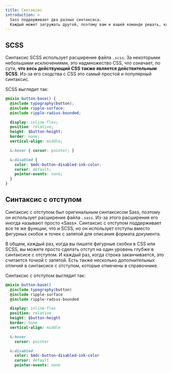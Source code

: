 ```yaml
---
title: Синтаксис
introduction: >
  Sass поддерживает два разных синтаксиса. 
  Каждый может загружать другой, поэтому вам и вашей команде решать, какой из них выбрать.
---
```


## SCSS

Синтаксис SCSS использует расширение файла `.scss`. 
За некоторыми небольшими исключениями, это надмножество CSS, что означает, по сути, **что весь действующий CSS также является действительным SCSS**. Из-за его сходства с CSS это самый простой и популярный синтаксис.

SCSS выглядит так:

```scss
@mixin button-base() {
  @include typography(button);
  @include ripple-surface;
  @include ripple-radius-bounded;

  display: inline-flex;
  position: relative;
  height: $button-height;
  border: none;
  vertical-align: middle;

  &:hover { cursor: pointer; }

  &:disabled {
    color: $mdc-button-disabled-ink-color;
    cursor: default;
    pointer-events: none;
  }
}
```

## Синтаксис с отступом

Синтаксис с отступом был оригинальным синтаксисом Sass, поэтому он использует расширение файла `.sass`. 
Из-за этого расширения его иногда называют просто «Sass».
Синтаксис с отступом поддерживает все те же функции, что и SCSS, но он использует отступы вместо фигурных скобок и точек с запятой для описания формата документа.

В общем, каждый раз, когда вы пишете фигурные скобки в CSS или SCSS, вы можете просто сделать отступ на один уровень глубже в синтаксисе с отступом. 
И каждый раз, когда строка заканчивается, это считается точкой с запятой. 
Есть также несколько дополнительных отличий в синтаксисе с отступом, которые отмечены в справочнике.

Синтаксис с отступом выглядит так:

```sass
@mixin button-base()
  @include typography(button)
  @include ripple-surface
  @include ripple-radius-bounded

  display: inline-flex
  position: relative
  height: $button-height
  border: none
  vertical-align: middle

  &:hover
    cursor: pointer

  &:disabled
    color: $mdc-button-disabled-ink-color
    cursor: default
    pointer-events: none
```
